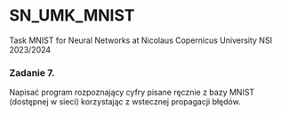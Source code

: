 # SN_UMK_MNIST
Task MNIST for Neural Networks at Nicolaus Copernicus University NSI 2023/2024

### Zadanie 7. 
Napisać program rozpoznający cyfry pisane ręcznie z bazy MNIST (dostępnej w sieci) korzystając
z wstecznej propagacji błędów.
